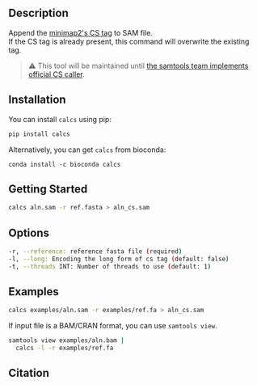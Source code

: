 ## Description

Append the [minimap2's CS tag](https://github.com/lh3/minimap2#cs) to SAM file.  
If the CS tag is already present, this command will overwrite the existing tag.


> :warning: This tool will be maintained until [the samtools team implements official CS caller](https://github.com/samtools/samtools/issues/1264).

## Installation

You can install `calcs` using pip:

```bash
pip install calcs
```

Alternatively, you can get `calcs` from bioconda:

```
conda install -c bioconda calcs
```

## Getting Started

```bash
calcs aln.sam -r ref.fasta > aln_cs.sam
```


## Options

```bash
-r, --reference: reference fasta file (required)
-l, --long: Encoding the long form of cs tag (default: false)
-t, --threads INT: Number of threads to use (default: 1)
```

## Examples

```bash
calcs examples/aln.sam -r examples/ref.fa > aln_cs.sam
```

If input file is a BAM/CRAN format, you can use `samtools view`.

```bash
samtools view examples/aln.bam |
  calcs -l -r examples/ref.fa
```

## Citation

